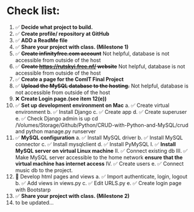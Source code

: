 # Check list:
1. ✅ **Decide what project to build.**
2. ✅ **Create profile/ repository at GitHub**
3. ✅ **ADD a ReadMe file**
4. ✅ **Share your project with class. (Milestone 1)**
5. ✅ **~~Create infinityfree.com account~~** Not helpful, database is not accessible from outside of the host
6. ✅ **~~Create https://rutskyi.free.nf/ website~~**  Not helpful, database is not accessible from outside of the host
7. ✅ **Create a page for the ComIT Final Project**
8. ✅ **~~Upload the MySQL database to the hosting.~~**   Not helpful, database is not accessible from outside of the host
9. ❌ **Create Login page.(see item 12(e))**
10. ✅ **Set up development environment on Mac**
 a. ✅ Create virtual environment 
 b. ✅ Install Django
 c. ✅ Create app 
 d. ✅ Create superuser
 e. ✅ Check Django admin is up cd /Volumes/Storage/Github/Python/CRUD-with-Python-and-MySQL/crud and python manage.py runserver 
11. ✅ **MySQL configuration**
 a. ✅ Install MySQL driver
 b. ✅ Install MySQL connector
 c. ✅ Install mysqlclient
 d. ✅ Install PyMySQL
  I. ✅ **Install MySQL server on virtual Linux machine**
  II. ✅ Connect existing db
  III. ✅ Make MySQL server accessible to the home network **ensure that the virtual machine has internet access**
  IV. ✅ Create users
 e. ✅ Connect music db to the project.
12. 🔳 Develop html pages and views
 a. ✅ Import authenticate, login, logout
 b. ✅ Add views in views.py
 c. ✅ Edit URLS.py
 e. ✅ Create login page with Bootstarp
13. ✅ **Share your project with class. (Milestone 2)**
14. to be updated…
